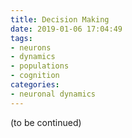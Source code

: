 ```yaml
---
title: Decision Making
date: 2019-01-06 17:04:49
tags:
- neurons
- dynamics
- populations
- cognition
categories:
- neuronal dynamics
---
```

(to be continued)